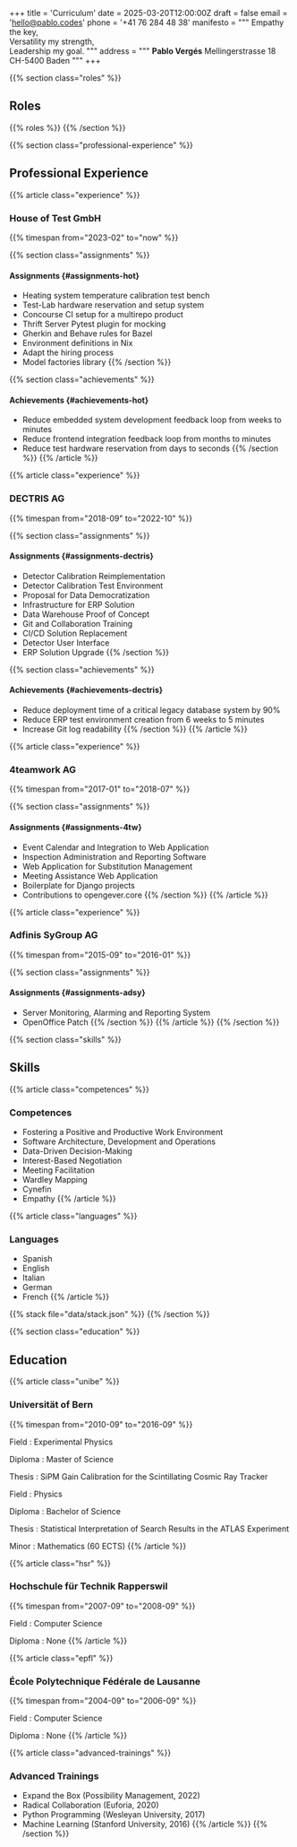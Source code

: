 +++
title = 'Curriculum'
date = 2025-03-20T12:00:00Z
draft = false
email = 'hello@pablo.codes'
phone = '+41 76 284 48 38'
manifesto = """
  Empathy the key,  
  Versatility my strength,  
  Leadership my goal.
"""
address = """
  **Pablo Vergés**
  Mellingerstrasse 18  
  CH-5400 Baden
"""
+++

{{% section class="roles" %}}
## Roles

{{% roles %}}
{{% /section %}}

{{% section class="professional-experience" %}}
## Professional Experience

{{% article class="experience" %}}
### House of Test GmbH
{{% timespan from="2023-02" to="now" %}}

{{% section class="assignments" %}}
#### Assignments {#assignments-hot}
- Heating system temperature calibration test bench
- Test-Lab hardware reservation and setup system
- Concourse CI setup for a multirepo product
- Thrift Server Pytest plugin for mocking
- Gherkin and Behave rules for Bazel
- Environment definitions in Nix
- Adapt the hiring process
- Model factories library
{{% /section %}}


{{% section class="achievements" %}}
#### Achievements {#achievements-hot}
- Reduce embedded system development feedback loop from weeks to minutes
- Reduce frontend integration feedback loop from months to minutes
- Reduce test hardware reservation from days to seconds
{{% /section %}}
{{% /article %}}

{{% article class="experience" %}}
### DECTRIS AG
{{% timespan from="2018-09" to="2022-10" %}}

{{% section class="assignments" %}}
#### Assignments {#assignments-dectris}
- Detector Calibration Reimplementation
- Detector Calibration Test Environment
- Proposal for Data Democratization
- Infrastructure for ERP Solution
- Data Warehouse Proof of Concept
- Git and Collaboration Training
- CI/CD Solution Replacement
- Detector User Interface
- ERP Solution Upgrade
{{% /section %}}

{{% section class="achievements" %}}
#### Achievements {#achievements-dectris}
- Reduce deployment time of a critical legacy database system by 90%
- Reduce ERP test environment creation from 6 weeks to 5 minutes
- Increase Git log readability
{{% /section %}}
{{% /article %}}

{{% article class="experience" %}}
### 4teamwork AG
{{% timespan from="2017-01" to="2018-07" %}}

{{% section class="assignments" %}}
#### Assignments {#assignments-4tw}
- Event Calendar and Integration to Web Application
- Inspection Administration and Reporting Software
- Web Application for Substitution Management
- Meeting Assistance Web Application
- Boilerplate for Django projects
- Contributions to opengever.core
{{% /section %}}
{{% /article %}}

{{% article class="experience" %}}
### Adfinis SyGroup AG
{{% timespan from="2015-09" to="2016-01" %}}

{{% section class="assignments" %}}
#### Assignments {#assignments-adsy}
- Server Monitoring, Alarming and Reporting System
- OpenOffice Patch
{{% /section %}}
{{% /article %}}
{{% /section %}}

{{% section class="skills" %}}
## Skills

{{% article class="competences" %}}
### Competences
- Fostering a Positive and Productive Work Environment
- Software Architecture, Development and Operations
- Data-Driven Decision-Making
- Interest-Based Negotiation
- Meeting Facilitation
- Wardley Mapping
- Cynefin
- Empathy
{{% /article %}}

{{% article class="languages" %}}
### Languages
- Spanish
- English
- Italian
- German
- French
{{% /article %}}

{{% stack file="data/stack.json" %}}
{{% /section %}}

{{% section class="education" %}}
## Education

{{% article class="unibe" %}}
### Universität of Bern
{{% timespan from="2010-09" to="2016-09" %}}

Field
: Experimental Physics

Diploma
: Master of Science

Thesis
: SiPM Gain Calibration for the Scintillating Cosmic Ray Tracker

<!-- split -->

Field
: Physics

Diploma
: Bachelor of Science

Thesis
: Statistical Interpretation of Search Results in the ATLAS Experiment

Minor
: Mathematics (60 ECTS)
{{% /article %}}

{{% article class="hsr" %}}
### Hochschule für Technik Rapperswil
{{% timespan from="2007-09" to="2008-09" %}}

Field
: Computer Science

Diploma
: None
{{% /article %}}

{{% article class="epfl" %}}
### École Polytechnique Fédérale de Lausanne
{{% timespan from="2004-09" to="2006-09" %}}

Field
: Computer Science

Diploma
: None
{{% /article %}}

{{% article class="advanced-trainings" %}}
### Advanced Trainings
- Expand the Box (Possibility Management, 2022)
- Radical Collaboration (Euforia, 2020)
- Python Programming (Wesleyan University, 2017)
- Machine Learning (Stanford University, 2016)
{{% /article %}}
{{% /section %}}
